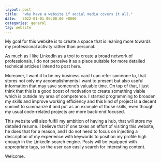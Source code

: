 ```yaml
---
layout: post
title:  "why have a website if social media covers it all."
date:   2022-01-01 00:00:00 +0000
categories: general
tag: website
---
```

My goal for this website is to create a space that is leaning more towards my professional activity rather than personal.

As much as I like LinkedIn as a tool to create a broad network of professionals, 
I do not perceive it as a place suitable for more detailed technical articles I intend to post here. 

Moreover, I want it to be my business card I can refer someone to, 
that stores not only my accomplishments I want to present but also useful information that may save someone’s valuable time. 
On top of that, I just think that this is a good boost of motivation to create something viable which is outside my area of competence. 
I started programming to broaden my skills and improve working efficiency and this kind of project is a decent summit to summarize it and put as an example of those skills, 
even though my usual code-related projects are more back-end focused.

This website will also fulfill my ambition of having a hub, that will store my detailed resume. 
I believe that if one takes an effort of visiting this website, he does that for a reason, 
and I do not need to focus on injecting a description of my experience with keywords to position my profile high enough in the LinkedIn search engine. 
Posts will be equipped with appropriate tags, so the user can easily search for interesting content. 

Welcome.

